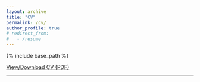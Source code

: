 ```yaml
---
layout: archive
title: "CV"
permalink: /cv/
author_profile: true
# redirect_from:
#   - /resume
---
```


{% include base_path %}

[View/Download CV (PDF)](https://cconsta1.github.io/files/cv_20250407.pdf)

---
